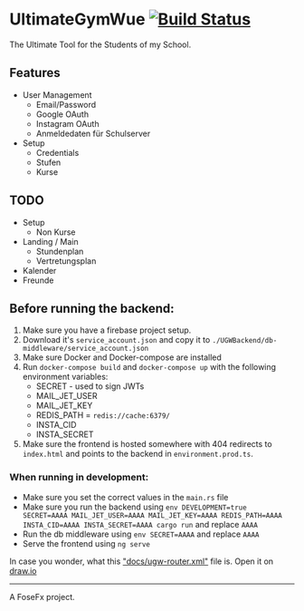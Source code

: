 # UltimateGymWue [![Build Status](https://travis-ci.com/FoseFx/UltimateGymWue.svg?token=iq4xczjhn3DVKzpp6yfB&branch=master)](https://travis-ci.com/FoseFx/UltimateGymWue)
The Ultimate Tool for the Students of my School.

## Features

- User Management
  - Email/Password
  - Google OAuth
  - Instagram OAuth
  - Anmeldedaten für Schulserver
- Setup
  - Credentials
  - Stufen
  - Kurse

## TODO

- Setup
  - Non Kurse
- Landing / Main
  - Stundenplan
  - Vertretungsplan
- Kalender
- Freunde


## Before running the backend:

1. Make sure you have a firebase project setup. 
2. Download it's `service_account.json` and copy it to `./UGWBackend/db-middleware/service_account.json`
3. Make sure Docker and Docker-compose are installed
4. Run `docker-compose build` and `docker-compose up` with the following environment variables:
    - SECRET - used to sign JWTs
    - MAIL_JET_USER
    - MAIL_JET_KEY
    - REDIS_PATH = `redis://cache:6379/`
    - INSTA_CID
    - INSTA_SECRET
5. Make sure the frontend is hosted somewhere with 404 redirects to `index.html` and points to the backend in `environment.prod.ts`.

### When running in development:
- Make sure you set the correct values in the `main.rs` file
- Make sure you run the backend using `env DEVELOPMENT=true SECRET=AAAA MAIL_JET_USER=AAAA MAIL_JET_KEY=AAAA REDIS_PATH=AAAA INSTA_CID=AAAA INSTA_SECRET=AAAA cargo run` and replace `AAAA`
- Run the db middleware using `env SECRET=AAAA` and replace `AAAA`
- Serve the frontend using `ng serve`


In case you wonder, what this ["docs/ugw-router.xml"](docs/ugw-router.xml) file is. Open it on [draw.io](http://draw.io/)

---

A FoseFx project.
